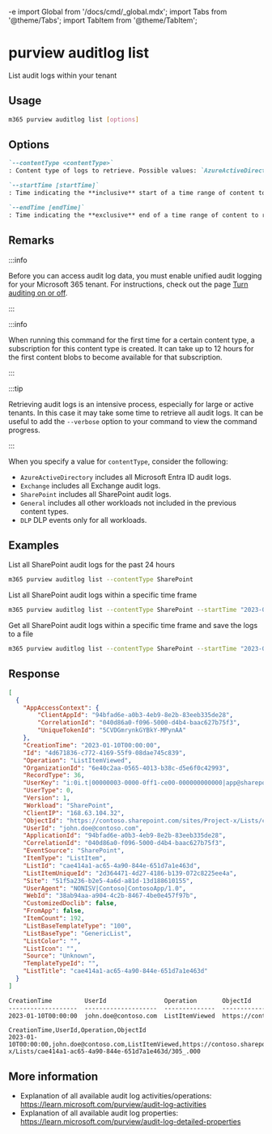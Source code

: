 -e <!-- DISCLAIMER: All secrets, passwords, and sensitive values in this document are examples only and not real credentials. -->
import Global from '/docs/cmd/_global.mdx';
import Tabs from '@theme/Tabs';
import TabItem from '@theme/TabItem';

# purview auditlog list

List audit logs within your tenant

## Usage

```sh
m365 purview auditlog list [options]
```

## Options

```md definition-list
`--contentType <contentType>`
: Content type of logs to retrieve. Possible values: `AzureActiveDirectory`, `Exchange`, `SharePoint`, `General`, `DLP`.

`--startTime [startTime]`
: Time indicating the **inclusive** start of a time range of content to return. This should be defined as a valid ISO 8601 string (2021-12-16T18:28:48.6964197Z). Start time cannot be more than 7 days in the past. Default value is 24h ago.

`--endTime [endTime]`
: Time indicating the **exclusive** end of a time range of content to return. This should be defined as a valid ISO 8601 string (2021-12-16T18:28:48.6964197Z). Default value is now.
```

<Global />

## Remarks

:::info

Before you can access audit log data, you must enable unified audit logging for your Microsoft 365 tenant. For instructions, check out the page [Turn auditing on or off](https://learn.microsoft.com/microsoft-365/compliance/audit-log-enable-disable).

:::

:::info

When running this command for the first time for a certain content type, a subscription for this content type is created. It can take up to 12 hours for the first content blobs to become available for that subscription.

:::

:::tip

Retrieving audit logs is an intensive process, especially for large or active tenants. In this case it may take some time to retrieve all audit logs. It can be useful to add the `--verbose` option to your command to view the command progress.

:::

When you specify a value for `contentType`, consider the following:

- `AzureActiveDirectory` includes all Microsoft Entra ID audit logs.
- `Exchange` includes all Exchange audit logs.
- `SharePoint` includes all SharePoint audit logs.
- `General` includes all other workloads not included in the previous content types.
- `DLP` DLP events only for all workloads.

## Examples

List all SharePoint audit logs for the past 24 hours

```sh
m365 purview auditlog list --contentType SharePoint
```

List all SharePoint audit logs within a specific time frame

```sh
m365 purview auditlog list --contentType SharePoint --startTime "2023-01-01T00:00:00Z" --endTime "2023-01-03T09:00:00Z"
```

Get all SharePoint audit logs within a specific time frame and save the logs to a file

```sh
m365 purview auditlog list --contentType SharePoint --startTime "2023-01-01T00:00:00Z" --endTime "2023-01-01T12:00:00Z" > auditLogs.json
```

## Response

<Tabs>
  <TabItem value="JSON">

  ```json
  [
    {
      "AppAccessContext": {
          "ClientAppId": "94bfad6e-a0b3-4eb9-8e2b-83eeb335de28",
          "CorrelationId": "040d86a0-f096-5000-d4b4-baac627b75f3",
          "UniqueTokenId": "5CVDGmrynkGYBkY-MPynAA"
      },
      "CreationTime": "2023-01-10T00:00:00",
      "Id": "4d671836-c772-4169-55f9-08dae745c839",
      "Operation": "ListItemViewed",
      "OrganizationId": "6e40c2aa-0565-4013-b38c-d5e6f0c42993",
      "RecordType": 36,
      "UserKey": "i:0i.t|00000003-0000-0ff1-ce00-000000000000|app@sharepoint",
      "UserType": 0,
      "Version": 1,
      "Workload": "SharePoint",
      "ClientIP": "168.63.104.32",
      "ObjectId": "https://contoso.sharepoint.com/sites/Project-x/Lists/cae414a1-ac65-4a90-844e-651d7a1e463d/305_.000",
      "UserId": "john.doe@contoso.com",
      "ApplicationId": "94bfad6e-a0b3-4eb9-8e2b-83eeb335de28",
      "CorrelationId": "040d86a0-f096-5000-d4b4-baac627b75f3",
      "EventSource": "SharePoint",
      "ItemType": "ListItem",
      "ListId": "cae414a1-ac65-4a90-844e-651d7a1e463d",
      "ListItemUniqueId": "2d364471-4d27-4186-b139-072c8225ee4a",
      "Site": "51f5a236-b2e5-4a6d-a81d-13d188610155",
      "UserAgent": "NONISV|Contoso|ContosoApp/1.0",
      "WebId": "38ab94aa-a904-4c2b-8467-4be0e457f97b",
      "CustomizedDoclib": false,
      "FromApp": false,
      "ItemCount": 192,
      "ListBaseTemplateType": "100",
      "ListBaseType": "GenericList",
      "ListColor": "",
      "ListIcon": "",
      "Source": "Unknown",
      "TemplateTypeId": "",
      "ListTitle": "cae414a1-ac65-4a90-844e-651d7a1e463d"
    }
  ]
  ```

  </TabItem>
  <TabItem value="Text">

  ```txt
  CreationTime         UserId                Operation       ObjectId                                                                                          
  -------------------  --------------------  --------------  --------------------------------------------------------------------------------------------------
  2023-01-10T00:00:00  john.doe@contoso.com  ListItemViewed  https://contoso.sharepoint.com/sites/Project-x/Lists/cae414a1-ac65-4a90-844e-651d7a1e463d/305_.000
  ```

  </TabItem>
  <TabItem value="CSV">

  ```csv
  CreationTime,UserId,Operation,ObjectId
  2023-01-10T00:00:00,john.doe@contoso.com,ListItemViewed,https://contoso.sharepoint.com/sites/Project-x/Lists/cae414a1-ac65-4a90-844e-651d7a1e463d/305_.000
  ```

  </TabItem>
</Tabs>

## More information

- Explanation of all available audit log activities/operations: https://learn.microsoft.com/purview/audit-log-activities
- Explanation of all available audit log properties: https://learn.microsoft.com/purview/audit-log-detailed-properties
